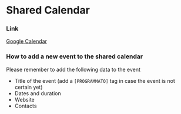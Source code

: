 # Shared Calendar
### Link
[Google Calendar](https://calendar.google.com/calendar?cid=ZTc3MGhrMjlhbHFkMm5rN2FqMWQyZWNvaDBAZ3JvdXAuY2FsZW5kYXIuZ29vZ2xlLmNvbQ)

### How to add a new event to the shared calendar
Please remember to add the following data to the event
- Title of the event (add a `[PROGRAMMATO]` tag in case the event is not certain yet)
- Dates and duration
- Website
- Contacts
